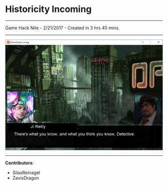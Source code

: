 # Historicity Incoming

----

Game Hack Nite - 2/21/2017 - Created in 3 hrs 45 mins.

----

![screenshot](https://github.com/EnigmaDragons/HistoricityIncoming/blob/master/screenshot.jpg)

----

<strong>Contributors</strong>:
- SilasReinagel
- ZavixDragon